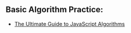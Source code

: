 ## Basic Algorithm Practice:

- [The Ultimate Guide to JavaScript Algorithms](https://scotch.io/courses/the-ultimate-guide-to-javascript-algorithms/string-reversal)
